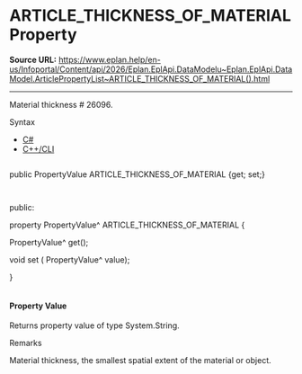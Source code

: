 # ARTICLE_THICKNESS_OF_MATERIAL Property

**Source URL:** https://www.eplan.help/en-us/Infoportal/Content/api/2026/Eplan.EplApi.DataModelu~Eplan.EplApi.DataModel.ArticlePropertyList~ARTICLE_THICKNESS_OF_MATERIAL().html

---

Material thickness # 26096.

Syntax

- [C#](#i-syntax-CS)
- [C++/CLI](#i-syntax-CPP2005)

```
```
public PropertyValue ARTICLE_THICKNESS_OF_MATERIAL {get; set;}
```
```

```
```
public:

property PropertyValue^ ARTICLE_THICKNESS_OF_MATERIAL {

   PropertyValue^ get();

   void set (    PropertyValue^ value);

}
```
```

#### Property Value

Returns property value of type System.String.

Remarks

Material thickness, the smallest spatial extent of the material or object.
